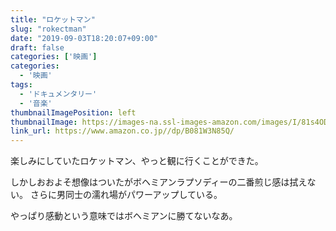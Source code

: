```yaml
---
title: "ロケットマン"
slug: "rokectman"
date: "2019-09-03T18:20:07+09:00"
draft: false
categories: ['映画']
categories: 
  - '映画'
tags:
  - 'ドキュメンタリー'
  - '音楽'
thumbnailImagePosition: left
thumbnailImage: https://images-na.ssl-images-amazon.com/images/I/81s4ODWRQtL._SX600_.jpg
link_url: https://www.amazon.co.jp//dp/B081W3N85Q/
---
```

楽しみにしていたロケットマン、やっと観に行くことができた。 
<!--more-->
しかしおおよそ想像はついたがボヘミアンラプソディーの二番煎じ感は拭えない。
さらに男同士の濡れ場がパワーアップしている。

やっぱり感動という意味ではボヘミアンに勝てないなあ。
